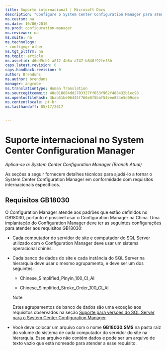 ```yaml
---
title: Suporte internacional | Microsoft Docs
description: "Configure o System Center Configuration Manager para atender a requisitos internacionais específicos."
ms.custom: na
ms.date: 10/06/2016
ms.prod: configuration-manager
ms.reviewer: na
ms.suite: na
ms.technology:
- configmgr-other
ms.tgt_pltfrm: na
ms.topic: article
ms.assetid: 46dd9cb2-a812-4b6a-a747-b840f92fef8b
caps.latest.revision: 6
caps.handback.revision: 0
author: Brenduns
ms.author: brenduns
manager: angrobe
ms.translationtype: Human Translation
ms.sourcegitcommit: 40e018084dd2703327ff653f962f488432b1ec98
ms.openlocfilehash: 3bab51be96445f766e8f5bbf54eee854e5d09cee
ms.contentlocale: pt-br
ms.lasthandoff: 05/17/2017


---
```

# <a name="international-support-in-system-center-configuration-manager"></a>Suporte internacional no System Center Configuration Manager

*Aplica-se a: System Center Configuration Manager (Branch Atual)*

As seções a seguir fornecem detalhes técnicos para ajudá-lo a tornar o System Center Configuration Manager em conformidade com requisitos internacionais específicos.  

## <a name="gb18030-requirements"></a>Requisitos GB18030  
 O Configuration Manager atende aos padrões que estão definidos no GB18030, portanto é possível usar o Configuration Manager na China. Uma implantação do Configuration Manager deve ter as seguintes configurações para atender aos requisitos GB18030:  

-   Cada computador do servidor de site e computador do SQL Server utilizado com o Configuration Manager deve usar um sistema operacional chinês.  

-   Cada banco de dados do site e cada instância do SQL Server na hierarquia deve usar o mesmo agrupamento, e deve ser um dos seguintes:  

    -   Chinese_Simplified_Pinyin_100_CI_AI  

    -   Chinese_Simplified_Stroke_Order_100_CI_AI  

    > [!NOTE]  
    >  Estes agrupamentos de banco de dados são uma exceção aos requisitos observados na seção [Suporte para versões do SQL Server para o System Center Configuration Manager](../../../core/plan-design/configs/support-for-sql-server-versions.md).  

-   Você deve colocar um arquivo com o nome **GB18030.SMS** na pasta raiz do volume do sistema de cada computador do servidor do site na hierarquia. Esse arquivo não contém dados e pode ser um arquivo de texto vazio que está nomeado para atender a esse requisito.  

